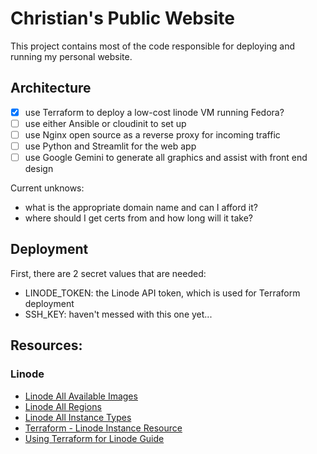 # Christian's Public Website

This project contains most of the code responsible for deploying and running my personal website.

## Architecture

- [x] use Terraform to deploy a low-cost linode VM running Fedora?
- [ ] use either Ansible or cloudinit to set up
- [ ] use Nginx open source as a reverse proxy for incoming traffic
- [ ] use Python and Streamlit for the web app
- [ ] use Google Gemini to generate all graphics and assist with front end design

Current unknows:

- what is the appropriate domain name and can I afford it?
- where should I get certs from and how long will it take?

## Deployment

First, there are 2 secret values that are needed:

- LINODE_TOKEN: the Linode API token, which is used for Terraform deployment
- SSH_KEY: haven't messed with this one yet...

## Resources:

### Linode

- [Linode All Available Images](https://api.linode.com/v4/images)
- [Linode All Regions](https://api.linode.com/v4/regions)
- [Linode All Instance Types](https://api.linode.com/v4/linode/types)
- [Terraform - Linode Instance Resource](https://registry.terraform.io/providers/linode/linode/latest/docs/resources/instance)
- [Using Terraform for Linode Guide](https://www.linode.com/docs/guides/how-to-build-your-infrastructure-using-terraform-and-linode/)
